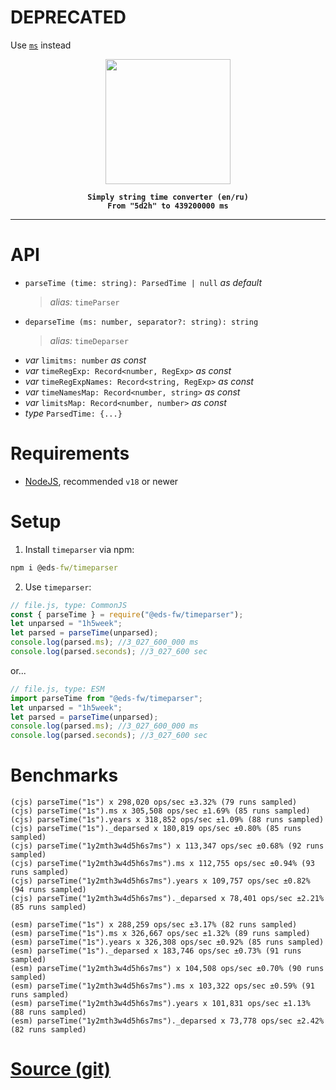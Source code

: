 # DEPRECATED
Use [`ms`](https://www.npmjs.com/package/ms) instead

<p align="center">
    <img src="https://avatars.githubusercontent.com/u/142582396?s=400&u=081f3176405a243f5090002723556c3e723089e3&v=4" width="200"/>
</p>

<b align="center">
    
    Simply string time converter (en/ru)
    From "5d2h" to 439200000 ms
    
</b>
<hr>

# API
- `parseTime (time: string): ParsedTime | null` *as default*
    > *alias:* `timeParser`
- `deparseTime (ms: number, separator?: string): string`
    > *alias:* `timeDeparser`
- *var* `limitms: number` *as const*
- *var* `timeRegExp: Record<number, RegExp>` *as const*
- *var* `timeRegExpNames: Record<string, RegExp>` *as const*
- *var* `timeNamesMap: Record<number, string>` *as const*
- *var* `limitsMap: Record<number, number>` *as const*
- *type* `ParsedTime: {...}`

# Requirements
- [NodeJS](https://nodejs.org/en), recommended `v18` or newer
# Setup
1. Install `timeparser` via npm:
```bat
npm i @eds-fw/timeparser
```
2. Use `timeparser`:
```js
// file.js, type: CommonJS
const { parseTime } = require("@eds-fw/timeparser");
let unparsed = "1h5week";
let parsed = parseTime(unparsed);
console.log(parsed.ms); //3_027_600_000 ms
console.log(parsed.seconds); //3_027_600 sec
```
or...
```js
// file.js, type: ESM
import parseTime from "@eds-fw/timeparser";
let unparsed = "1h5week";
let parsed = parseTime(unparsed);
console.log(parsed.ms); //3_027_600_000 ms
console.log(parsed.seconds); //3_027_600 sec
```

# Benchmarks
```
(cjs) parseTime("1s") x 298,020 ops/sec ±3.32% (79 runs sampled)
(cjs) parseTime("1s").ms x 305,508 ops/sec ±1.69% (85 runs sampled)
(cjs) parseTime("1s").years x 318,852 ops/sec ±1.09% (88 runs sampled)
(cjs) parseTime("1s")._deparsed x 180,819 ops/sec ±0.80% (85 runs sampled)
(cjs) parseTime("1y2mth3w4d5h6s7ms") x 113,347 ops/sec ±0.68% (92 runs sampled)
(cjs) parseTime("1y2mth3w4d5h6s7ms").ms x 112,755 ops/sec ±0.94% (93 runs sampled)
(cjs) parseTime("1y2mth3w4d5h6s7ms").years x 109,757 ops/sec ±0.82% (94 runs sampled)
(cjs) parseTime("1y2mth3w4d5h6s7ms")._deparsed x 78,401 ops/sec ±2.21% (85 runs sampled)

(esm) parseTime("1s") x 288,259 ops/sec ±3.17% (82 runs sampled)
(esm) parseTime("1s").ms x 326,667 ops/sec ±1.32% (89 runs sampled)
(esm) parseTime("1s").years x 326,308 ops/sec ±0.92% (85 runs sampled)
(esm) parseTime("1s")._deparsed x 183,746 ops/sec ±0.73% (91 runs sampled)
(esm) parseTime("1y2mth3w4d5h6s7ms") x 104,508 ops/sec ±0.70% (90 runs sampled)
(esm) parseTime("1y2mth3w4d5h6s7ms").ms x 103,322 ops/sec ±0.59% (91 runs sampled)
(esm) parseTime("1y2mth3w4d5h6s7ms").years x 101,831 ops/sec ±1.13% (88 runs sampled)
(esm) parseTime("1y2mth3w4d5h6s7ms")._deparsed x 73,778 ops/sec ±2.42% (82 runs sampled)
```

# [Source (git)](https://github.com/eds-fw/timeparser)